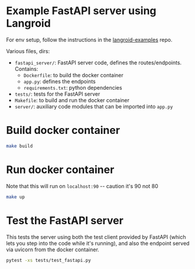 # Example FastAPI server using Langroid
For env setup, follow the instructions
in the [langroid-examples](https://github.com/langroid/langroid-examples) repo.

Various files, dirs:

- `fastapi_server/`: FastAPI server code, defines the routes/endpoints. Contains:
    - `Dockerfile`: to build the docker container
    - `app.py`: defines the endpoints
    - `requirements.txt`: python dependencies
- `tests/`: tests for the FastAPI server
- `Makefile`: to build and run the docker container
- `server/`: auxiliary code modules that can be imported into `app.py`

# Build docker container

```bash
make build
```

# Run docker container

Note that this will run on `localhost:90` -- caution it's 90 not 80 
```bash
make up
```

# Test the FastAPI server

This tests the server using both the test client provided by FastAPI
(which lets you step into the code while it's running),
and also the endpoint served via uvicorn from the docker container.

```bash
pytest -xs tests/test_fastapi.py
```




